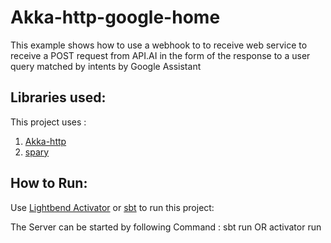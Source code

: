 # Akka-http-google-home
This example shows how to use a webhook to to receive web service to receive a POST request from API.AI 
in the form of the response to a user query matched by intents by Google Assistant

## Libraries used:

This project uses :

1. [Akka-http](http://doc.akka.io/docs/akka/2.4.8/scala.html)
2. [spary](http://spray.io/)

## How to Run:
Use [Lightbend Activator](https://www.lightbend.com/activator/docs) or [sbt](http://www.scala-sbt.org/) to run this project:

The Server can be started by following Command :
    sbt run
OR
    activator run
